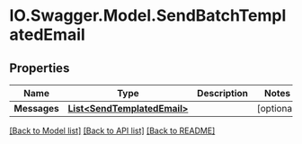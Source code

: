 # IO.Swagger.Model.SendBatchTemplatedEmail
## Properties

Name | Type | Description | Notes
------------ | ------------- | ------------- | -------------
**Messages** | [**List&lt;SendTemplatedEmail&gt;**](SendTemplatedEmail.md) |  | [optional] 

[[Back to Model list]](../README.md#documentation-for-models) [[Back to API list]](../README.md#documentation-for-api-endpoints) [[Back to README]](../README.md)

